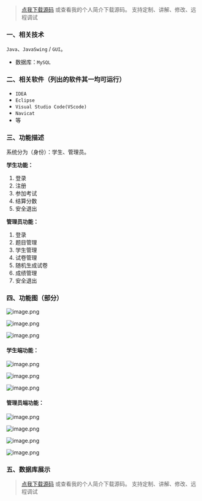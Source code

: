 > [点我下载源码](https://www.notmaker.com) 
> 或查看我的个人简介下载源码。
> 支持定制、讲解、修改、远程调试
### 一、相关技术
`Java`、`JavaSwing` / `GUI`。
- 数据库：`MySQL`

### 二、相关软件（列出的软件其一均可运行）
- `IDEA`
- `Eclipse`
- `Visual Studio Code(VScode)`
- `Navicat`
- 等

### 三、功能描述
系统分为（身份）：学生、管理员。

**学生功能：**
1. 登录
2. 注册
3. 参加考试
4. 结算分数
5. 安全退出

**管理员功能：**
1. 登录
2. 题目管理
3. 学生管理
4. 试卷管理
5. 随机生成试卷
6. 成绩管理
7. 安全退出

### 四、功能图（部分）
![image.png](https://img-blog.csdnimg.cn/img_convert/45d6e013a8fa0f06cdf8bb47926807f1.png)

![image.png](https://img-blog.csdnimg.cn/img_convert/ef8723a6ec6446c052d3b0605b6a34a9.png)

![image.png](https://img-blog.csdnimg.cn/img_convert/cec861b2828fab4473b39f55714dff82.png)

#### 学生端功能：
![image.png](https://img-blog.csdnimg.cn/img_convert/2430b4bfe67085d7609b74bf31957ebb.png)

![image.png](https://img-blog.csdnimg.cn/img_convert/8c32ab28eaf84359fd8530b26706c654.png)

![image.png](https://img-blog.csdnimg.cn/img_convert/1a942665b563019799a9ee0ef87ed82c.png)

#### 管理员端功能：
![image.png](https://img-blog.csdnimg.cn/img_convert/203281f512b33fa2ebf8be8da92ecae6.png)

![image.png](https://img-blog.csdnimg.cn/img_convert/22a8f028e4be5c145f7efb5c3b09b9b3.png)

![image.png](https://img-blog.csdnimg.cn/img_convert/0ad81d14f15d1f5b76c60fa3c31029f3.png)

![image.png](https://img-blog.csdnimg.cn/img_convert/352e09e2fc3b61841bb28109a9507f5e.png)

### 五、数据库展示

> [点我下载源码](https://www.notmaker.com) 
> 或查看我的个人简介下载源码。
> 支持定制、讲解、修改、远程调试
